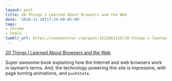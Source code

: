```yaml
---
layout: post
title: 20 Things I Learned About Browsers and the Web
date: '2010-11-18T17:24:00-05:00'
tags:
- chrome
- html5
tumblr_url: https://seanmonstar.com/post/1612661516/20-things-i-learned
---
```

[20 Things I Learned About Browsers and the Web](http://www.20thingsilearned.com/)  

Super awesome book explaining how the Internet and web browsers work in layman’s terms. _And_, the technology powering this site is impressive, with page turning animations, and `pushState`.


